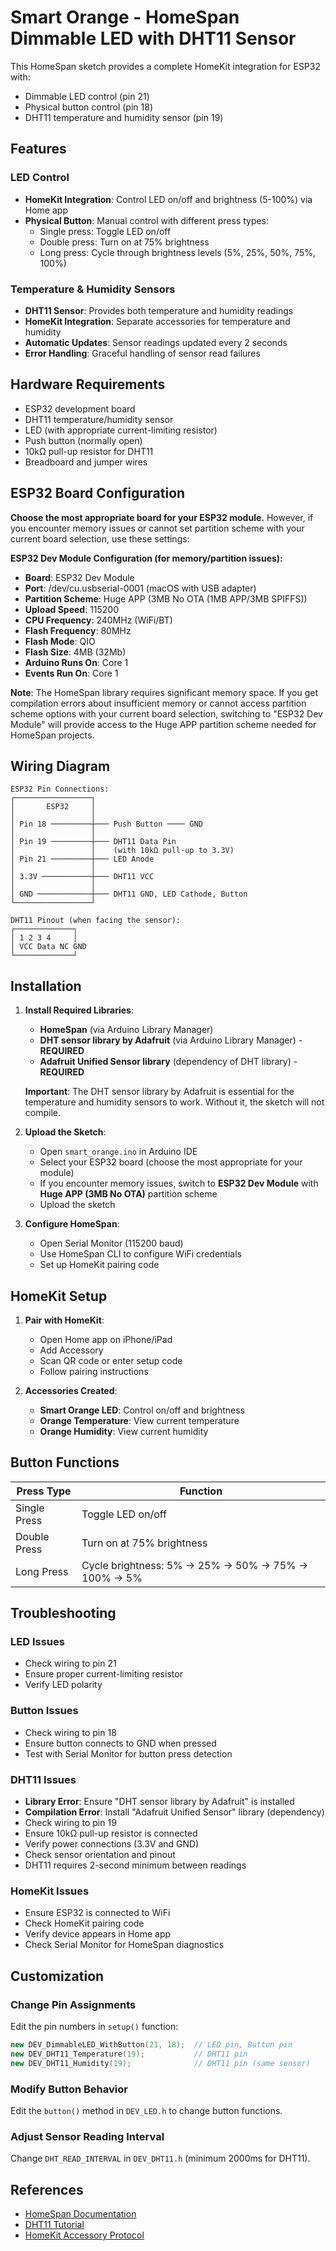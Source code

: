 # Smart Orange - HomeSpan Dimmable LED with DHT11 Sensor

This HomeSpan sketch provides a complete HomeKit integration for ESP32 with:
- Dimmable LED control (pin 21)
- Physical button control (pin 18)
- DHT11 temperature and humidity sensor (pin 19)

## Features

### LED Control
- **HomeKit Integration**: Control LED on/off and brightness (5-100%) via Home app
- **Physical Button**: Manual control with different press types:
  - Single press: Toggle LED on/off
  - Double press: Turn on at 75% brightness
  - Long press: Cycle through brightness levels (5%, 25%, 50%, 75%, 100%)

### Temperature & Humidity Sensors
- **DHT11 Sensor**: Provides both temperature and humidity readings
- **HomeKit Integration**: Separate accessories for temperature and humidity
- **Automatic Updates**: Sensor readings updated every 2 seconds
- **Error Handling**: Graceful handling of sensor read failures

## Hardware Requirements

- ESP32 development board
- DHT11 temperature/humidity sensor
- LED (with appropriate current-limiting resistor)
- Push button (normally open)
- 10kΩ pull-up resistor for DHT11
- Breadboard and jumper wires

## ESP32 Board Configuration

**Choose the most appropriate board for your ESP32 module.** However, if you encounter memory issues or cannot set partition scheme with your current board selection, use these settings:

**ESP32 Dev Module Configuration (for memory/partition issues):**
- **Board**: ESP32 Dev Module
- **Port**: /dev/cu.usbserial-0001 (macOS with USB adapter)
- **Partition Scheme**: Huge APP (3MB No OTA (1MB APP/3MB SPIFFS))
- **Upload Speed**: 115200
- **CPU Frequency**: 240MHz (WiFi/BT)
- **Flash Frequency**: 80MHz
- **Flash Mode**: QIO
- **Flash Size**: 4MB (32Mb)
- **Arduino Runs On**: Core 1
- **Events Run On**: Core 1

**Note**: The HomeSpan library requires significant memory space. If you get compilation errors about insufficient memory or cannot access partition scheme options with your current board selection, switching to "ESP32 Dev Module" will provide access to the Huge APP partition scheme needed for HomeSpan projects.

## Wiring Diagram

```
ESP32 Pin Connections:
┌─────────────────┐
│       ESP32     │
│                 │
│ Pin 18 ─────────┼─── Push Button ──── GND
│                 │
│ Pin 19 ─────────┼─── DHT11 Data Pin
│                 │    (with 10kΩ pull-up to 3.3V)
│ Pin 21 ─────────┼─── LED Anode
│                 │
│ 3.3V ───────────┼─── DHT11 VCC
│                 │
│ GND ────────────┼─── DHT11 GND, LED Cathode, Button
└─────────────────┘

DHT11 Pinout (when facing the sensor):
┌─────────────┐
│ 1 2 3 4     │
│ VCC Data NC GND
└─────────────┘
```

## Installation

1. **Install Required Libraries**:
   - **HomeSpan** (via Arduino Library Manager)
   - **DHT sensor library by Adafruit** (via Arduino Library Manager) - **REQUIRED**
   - **Adafruit Unified Sensor library** (dependency of DHT library) - **REQUIRED**
   
   **Important**: The DHT sensor library by Adafruit is essential for the temperature and humidity sensors to work. Without it, the sketch will not compile.

2. **Upload the Sketch**:
   - Open `smart_orange.ino` in Arduino IDE
   - Select your ESP32 board (choose the most appropriate for your module)
   - If you encounter memory issues, switch to **ESP32 Dev Module** with **Huge APP (3MB No OTA)** partition scheme
   - Upload the sketch

3. **Configure HomeSpan**:
   - Open Serial Monitor (115200 baud)
   - Use HomeSpan CLI to configure WiFi credentials
   - Set up HomeKit pairing code

## HomeKit Setup

1. **Pair with HomeKit**:
   - Open Home app on iPhone/iPad
   - Add Accessory
   - Scan QR code or enter setup code
   - Follow pairing instructions

2. **Accessories Created**:
   - **Smart Orange LED**: Control on/off and brightness
   - **Orange Temperature**: View current temperature
   - **Orange Humidity**: View current humidity

## Button Functions

| Press Type | Function |
|------------|----------|
| Single Press | Toggle LED on/off |
| Double Press | Turn on at 75% brightness |
| Long Press | Cycle brightness: 5% → 25% → 50% → 75% → 100% → 5% |

## Troubleshooting

### LED Issues
- Check wiring to pin 21
- Ensure proper current-limiting resistor
- Verify LED polarity

### Button Issues
- Check wiring to pin 18
- Ensure button connects to GND when pressed
- Test with Serial Monitor for button press detection

### DHT11 Issues
- **Library Error**: Ensure "DHT sensor library by Adafruit" is installed
- **Compilation Error**: Install "Adafruit Unified Sensor" library (dependency)
- Check wiring to pin 19
- Ensure 10kΩ pull-up resistor is connected
- Verify power connections (3.3V and GND)
- Check sensor orientation and pinout
- DHT11 requires 2-second minimum between readings

### HomeKit Issues
- Ensure ESP32 is connected to WiFi
- Check HomeKit pairing code
- Verify device appears in Home app
- Check Serial Monitor for HomeSpan diagnostics

## Customization

### Change Pin Assignments
Edit the pin numbers in `setup()` function:
```cpp
new DEV_DimmableLED_WithButton(21, 18);  // LED pin, Button pin
new DEV_DHT11_Temperature(19);           // DHT11 pin
new DEV_DHT11_Humidity(19);              // DHT11 pin (same sensor)
```

### Modify Button Behavior
Edit the `button()` method in `DEV_LED.h` to change button functions.

### Adjust Sensor Reading Interval
Change `DHT_READ_INTERVAL` in `DEV_DHT11.h` (minimum 2000ms for DHT11).

## References

- [HomeSpan Documentation](https://github.com/HomeSpan/HomeSpan)
- [DHT11 Tutorial](https://randomnerdtutorials.com/esp32-dht11-dht22-temperature-humidity-sensor-arduino-ide/)
- [HomeKit Accessory Protocol](https://developer.apple.com/homekit/)
